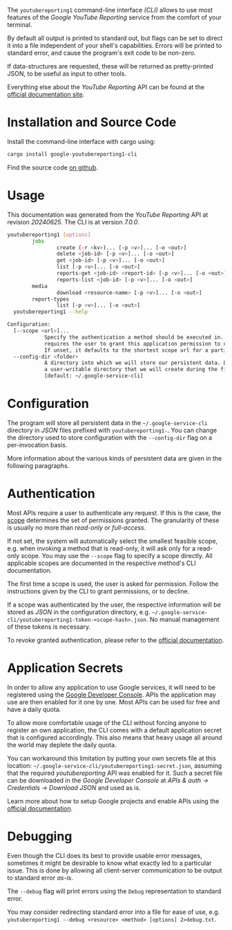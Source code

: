 <!---
DO NOT EDIT !
This file was generated automatically from 'src/generator/templates/cli/README.md.mako'
DO NOT EDIT !
-->
The `youtubereporting1` command-line interface *(CLI)* allows to use most features of the *Google YouTube Reporting* service from the comfort of your terminal.

By default all output is printed to standard out, but flags can be set to direct it into a file independent of your shell's
capabilities. Errors will be printed to standard error, and cause the program's exit code to be non-zero.

If data-structures are requested, these will be returned as pretty-printed JSON, to be useful as input to other tools.

Everything else about the *YouTube Reporting* API can be found at the
[official documentation site](https://developers.google.com/youtube/reporting/v1/reports/).

# Installation and Source Code

Install the command-line interface with cargo using:

```bash
cargo install google-youtubereporting1-cli
```

Find the source code [on github](https://github.com/Byron/google-apis-rs/tree/main/gen/youtubereporting1-cli).

# Usage

This documentation was generated from the *YouTube Reporting* API at revision *20240625*. The CLI is at version *7.0.0*.

```bash
youtubereporting1 [options]
        jobs
                create (-r <kv>)... [-p <v>]... [-o <out>]
                delete <job-id> [-p <v>]... [-o <out>]
                get <job-id> [-p <v>]... [-o <out>]
                list [-p <v>]... [-o <out>]
                reports-get <job-id> <report-id> [-p <v>]... [-o <out>]
                reports-list <job-id> [-p <v>]... [-o <out>]
        media
                download <resource-name> [-p <v>]... [-o <out>]
        report-types
                list [-p <v>]... [-o <out>]
  youtubereporting1 --help

Configuration:
  [--scope <url>]...
            Specify the authentication a method should be executed in. Each scope
            requires the user to grant this application permission to use it.
            If unset, it defaults to the shortest scope url for a particular method.
  --config-dir <folder>
            A directory into which we will store our persistent data. Defaults to
            a user-writable directory that we will create during the first invocation.
            [default: ~/.google-service-cli]

```

# Configuration

The program will store all persistent data in the `~/.google-service-cli` directory in *JSON* files prefixed with `youtubereporting1-`.  You can change the directory used to store configuration with the `--config-dir` flag on a per-invocation basis.

More information about the various kinds of persistent data are given in the following paragraphs.

# Authentication

Most APIs require a user to authenticate any request. If this is the case, the [scope][scopes] determines the
set of permissions granted. The granularity of these is usually no more than *read-only* or *full-access*.

If not set, the system will automatically select the smallest feasible scope, e.g. when invoking a
method that is read-only, it will ask only for a read-only scope.
You may use the `--scope` flag to specify a scope directly.
All applicable scopes are documented in the respective method's CLI documentation.

The first time a scope is used, the user is asked for permission. Follow the instructions given
by the CLI to grant permissions, or to decline.

If a scope was authenticated by the user, the respective information will be stored as *JSON* in the configuration
directory, e.g. `~/.google-service-cli/youtubereporting1-token-<scope-hash>.json`. No manual management of these tokens
is necessary.

To revoke granted authentication, please refer to the [official documentation][revoke-access].

# Application Secrets

In order to allow any application to use Google services, it will need to be registered using the
[Google Developer Console][google-dev-console]. APIs the application may use are then enabled for it
one by one. Most APIs can be used for free and have a daily quota.

To allow more comfortable usage of the CLI without forcing anyone to register an own application, the CLI
comes with a default application secret that is configured accordingly. This also means that heavy usage
all around the world may deplete the daily quota.

You can workaround this limitation by putting your own secrets file at this location:
`~/.google-service-cli/youtubereporting1-secret.json`, assuming that the required *youtubereporting* API
was enabled for it. Such a secret file can be downloaded in the *Google Developer Console* at
*APIs & auth -> Credentials -> Download JSON* and used as is.

Learn more about how to setup Google projects and enable APIs using the [official documentation][google-project-new].


# Debugging

Even though the CLI does its best to provide usable error messages, sometimes it might be desirable to know
what exactly led to a particular issue. This is done by allowing all client-server communication to be
output to standard error *as-is*.

The `--debug` flag will print errors using the `Debug` representation to standard error.

You may consider redirecting standard error into a file for ease of use, e.g. `youtubereporting1 --debug <resource> <method> [options] 2>debug.txt`.


[scopes]: https://developers.google.com/+/api/oauth#scopes
[revoke-access]: http://webapps.stackexchange.com/a/30849
[google-dev-console]: https://console.developers.google.com/
[google-project-new]: https://developers.google.com/console/help/new/
